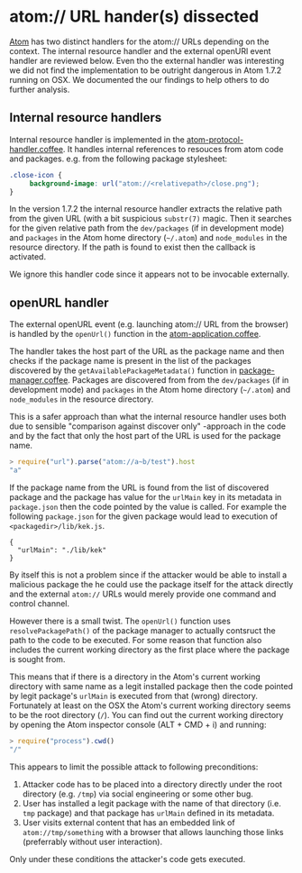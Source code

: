 # atom:// URL hander(s) dissected

[Atom][1] has two distinct handlers for the atom:// URLs depending on the context. The internal resource handler and the external openURl event handler are reviewed below. Even tho the external handler was interesting we did not find the implementation to be outright dangerous in Atom 1.7.2 running on OSX. We documented the our findings to help others to do further analysis.

## Internal resource handlers

Internal resource handler is implemented in the [atom-protocol-handler.coffee][2]. It handles internal references to resouces from atom code and packages. e.g. from the following package stylesheet:

```css
.close-icon {
     background-image: url("atom://<relativepath>/close.png");
}
```

In the version 1.7.2 the internal resource handler extracts the relative path from the given URL (with a bit suspicious `substr(7)` magic. Then it searches for the given relative path from the `dev/packages` (if in development mode) and `packages` in the Atom home directory (`~/.atom`) and `node_modules` in the resource directory. If the path is found to exist then the callback is activated.

We ignore this handler code since it appears not to be invocable externally.

## openURL handler

The external openURL event (e.g. launching atom:// URL from the browser) is handled by the `openUrl()` function in the [atom-application.coffee][3].

The handler takes the host part of the URL as the package name and then checks if the package name is present in the list of the packages discovered by the `getAvailablePackageMetadata()` function in [package-manager.coffee][4]. Packages are discovered from from the `dev/packages` (if in development mode) and `packages` in the Atom home directory (`~/.atom`) and `node_modules` in the resource directory.

This is a safer approach than what the internal resource handler uses both due to sensible "comparison against discover only" -approach in the code and by the fact that only the host part of the URL is used for the package name.

```javascript
> require("url").parse("atom://a~b/test").host
"a"
```

If the package name from the URL is found from the list of discovered package and the package has value for the `urlMain` key in its metadata in `package.json` then the code pointed by the value is called. For example the following `package.json` for the given package would lead to execution of `<packagedir>/lib/kek.js`.

```
{
  "urlMain": "./lib/kek"
}
```

By itself this is not a problem since if the attacker would be able to install a malicious package the he could use the package itself for
the attack directly and the external `atom://` URLs would merely provide one command and control channel.

However there is a small twist. The `openUrl()` function uses `resolvePackagePath()` of the package manager to actually contsruct the path to the code to be executed. For some reason that function also includes the current working directory as the first place where the package is sought from.

This means that if there is a directory in the Atom's current working directory with same name as a legit installed package then the code pointed by legit package's `urlMain` is executed from that (wrong) directory. Fortunately at least on the OSX the Atom's current working directory seems to be the root directory (`/`). You can find out the current working directory by opening the Atom inspector console (ALT + CMD + i) and running:

```javascript
> require("process").cwd()
"/"
```

This appears to limit the possible attack to following preconditions:

1. Attacker code has to be placed into a directory directly under the root directory (e.g. `/tmp`) via social engineering or some other bug.
1. User has installed a legit package with the name of that directory (i.e. `tmp` package) and that package has `urlMain` defined in its metadata.
1. User visits external content that has an embedded link of `atom://tmp/something` with a browser that allows launching those links (preferrably without user interaction).

Only under these conditions the attacker's code gets executed.

[1]: http://atom.io "Atom - A hackable text editor for the 21st Century"
[2]: https://github.com/atom/atom/blob/master/src/browser/atom-protocol-handler.coffee
[3]: https://github.com/atom/atom/blob/master/src/browser/atom-application.coffee
[4]: https://github.com/atom/atom/blob/master/src/package-manager.coffee


[3]: https://github.com/atom/atom/issues/10982 "Optional Title Here"
